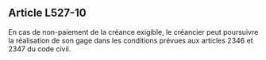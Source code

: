 Article L527-10
----
En cas de non-paiement de la créance exigible, le créancier peut poursuivre la
réalisation de son gage dans les conditions prévues aux articles 2346 et 2347 du
code civil.
